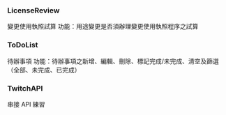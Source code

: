 ### LicenseReview
變更使用執照試算
功能：用途變更是否須辦理變更使用執照程序之試算

### ToDoList
待辦事項
功能：待辦事項之新增、編輯、刪除、標記完成/未完成、清空及篩選（全部、未完成、已完成）

### TwitchAPI
串接 API 練習
